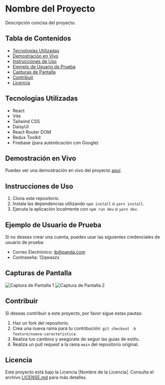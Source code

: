 # Nombre del Proyecto

Descripción concisa del proyecto.

## Tabla de Contenidos

- [Tecnologías Utilizadas](#tecnologías-utilizadas)
- [Demostración en Vivo](#demostración-en-vivo)
- [Instrucciones de Uso](#instrucciones-de-uso)
- [Ejemplo de Usuario de Prueba](#ejemplo-de-usuario-de-prueba)
- [Capturas de Pantalla](#capturas-de-pantalla)
- [Contribuir](#contribuir)
- [Licencia](#licencia)

## Tecnologías Utilizadas

- React
- Vite
- Tailwind CSS
- DaisyUI
- React Router DOM
- Redux Toolkit
- Firebase (para autenticación con Google)

## Demostración en Vivo

Puedes ver una demostración en vivo del proyecto [aquí](URL_DEMO).

## Instrucciones de Uso

1. Clona este repositorio.
2. Instala las dependencias utilizando `npm install` o `yarn install`.
3. Ejecuta la aplicación localmente con `npm run dev` o `yarn dev`.

## Ejemplo de Usuario de Prueba

Si no deseas crear una cuenta, puedes usar las siguientes credenciales de usuario de prueba:

- Correo Electrónico: jb@panda.com
- Contraseña: 12qwaszx

## Capturas de Pantalla

![Captura de Pantalla 1](/screenshots/screenshot1.png)
![Captura de Pantalla 2](/screenshots/screenshot2.png)

## Contribuir

Si deseas contribuir a este proyecto, por favor sigue estas pautas:

1. Haz un fork del repositorio.
2. Crea una nueva rama para tu contribución: `git checkout -b feature/nueva-caracteristica`.
3. Realiza tus cambios y asegúrate de seguir las guías de estilo.
4. Realiza un pull request a la rama `main` del repositorio original.

## Licencia

Este proyecto está bajo la Licencia [Nombre de la Licencia]. Consulta el archivo [LICENSE.md](LICENSE.md) para más detalles.
